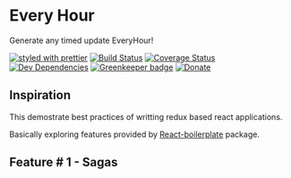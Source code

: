 # Every Hour
Generate any timed update EveryHour!


[![styled with prettier](https://img.shields.io/badge/styled_with-prettier-ff69b4.svg)](https://github.com/prettier/prettier)
[![Build Status](https://travis-ci.org/nshimiye/every-hour.svg?branch=master)](https://travis-ci.org/nshimiye/every-hour)
[![Coverage Status](https://coveralls.io/repos/github/nshimiye/every-hour/badge.svg?branch=master)](https://coveralls.io/github/nshimiye/every-hour?branch=master)
[![Dev Dependencies](https://david-dm.org/nshimiye/every-hour/dev-status.svg)](https://david-dm.org/nshimiye/every-hour?type=dev)
[![Greenkeeper badge](https://badges.greenkeeper.io/nshimiye/every-hour.svg)](https://greenkeeper.io/)
[![Donate](https://img.shields.io/badge/donate-paypal-blue.svg)](https://paypal.me/nshimiye)

## Inspiration

This demostrate best practices of writting redux based react applications.

Basically exploring features provided by [React-boilerplate](https://github.com/react-boilerplate/react-boilerplate) package.

## Feature # 1 - Sagas

